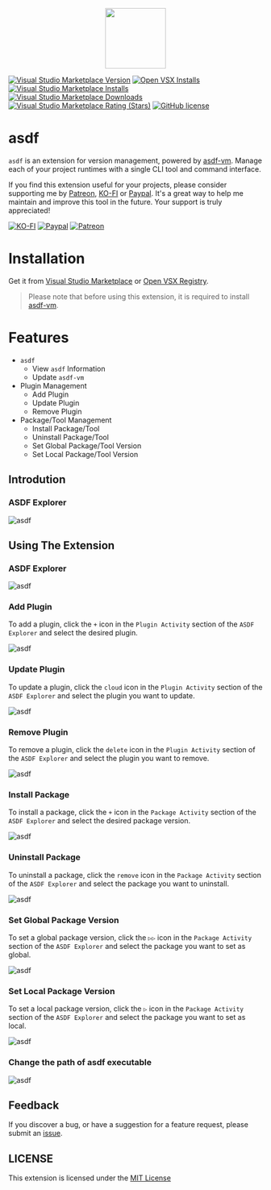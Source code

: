 <p align="center">
  <img src="images/logo.png" width="120" height="120" />
</p>

[![Visual Studio Marketplace Version](https://img.shields.io/visual-studio-marketplace/v/nguyenngoclong.asdf)](https://marketplace.visualstudio.com/items?itemName=nguyenngoclong.asdf)
[![Open VSX Installs](https://img.shields.io/open-vsx/dt/nguyenngoclong/asdf?color=%2396C41F&label=open-vsx)](https://open-vsx.org/extension/nguyenngoclong/asdf)
[![Visual Studio Marketplace Installs](https://img.shields.io/visual-studio-marketplace/i/nguyenngoclong.asdf?label=vs-marketplace)](https://marketplace.visualstudio.com/items?itemName=nguyenngoclong.asdf)
[![Visual Studio Marketplace Downloads](https://img.shields.io/visual-studio-marketplace/d/nguyenngoclong.asdf)](https://marketplace.visualstudio.com/items?itemName=nguyenngoclong.asdf)
[![Visual Studio Marketplace Rating (Stars)](https://img.shields.io/visual-studio-marketplace/stars/nguyenngoclong.asdf)](https://marketplace.visualstudio.com/items?itemName=nguyenngoclong.asdf)
[![GitHub license](https://img.shields.io/badge/license-MIT-blue.svg?style=flat-square)](LICENSE)

# asdf

`asdf` is an extension for version management, powered by [asdf-vm](https://asdf-vm.com/guide/introduction.html). Manage each of your project runtimes with a single CLI tool and command interface.

If you find this extension useful for your projects, please consider supporting me by [Patreon](https://patreon.com/nguyenngoclong), [KO-FI](https://ko-fi.com/nguyenngoclong) or [Paypal](http://paypal.com/paypalme/longnguyenngoc). It's a great way to help me maintain and improve this tool in the future. Your support is truly appreciated!

[![KO-FI](https://img.shields.io/badge/Ko--fi-F16061?style=for-the-badge&logo=ko-fi&logoColor=white)](https://ko-fi.com/nguyenngoclong)
[![Paypal](https://img.shields.io/badge/PayPal-00457C?style=for-the-badge&logo=paypal&logoColor=white)](http://paypal.com/paypalme/longnguyenngoc)
[![Patreon](https://img.shields.io/badge/Patreon-F96854?style=for-the-badge&logo=patreon&logoColor=white)](https://patreon.com/nguyenngoclong)

# Installation

Get it from [Visual Studio Marketplace](https://marketplace.visualstudio.com/items?itemName=nguyenngoclong.asdf) or [Open VSX Registry](https://open-vsx.org/extension/nguyenngoclong/asdf).

> Please note that before using this extension, it is required to install [asdf-vm](https://asdf-vm.com/guide/getting-started.html).

# Features

-   `asdf`
    -   View `asdf` Information
    -   Update `asdf-vm`
-   Plugin Management
    -   Add Plugin
    -   Update Plugin
    -   Remove Plugin
-   Package/Tool Management
    -   Install Package/Tool
    -   Uninstall Package/Tool
    -   Set Global Package/Tool Version
    -   Set Local Package/Tool Version

## Introdution

### ASDF Explorer

![asdf](https://github.com/nguyenngoclongdev/cdn/raw/HEAD/images/asdf/activity-bar.gif)

## Using The Extension

### ASDF Explorer

![asdf](https://github.com/nguyenngoclongdev/cdn/raw/HEAD/images/asdf/asdf-explorer.gif)

### Add Plugin

To add a plugin, click the `+` icon in the `Plugin Activity` section of the `ASDF Explorer` and select the desired plugin.

![asdf](https://github.com/nguyenngoclongdev/cdn/raw/HEAD/images/asdf/install-plugin.gif)

### Update Plugin

To update a plugin, click the `cloud` icon in the `Plugin Activity` section of the `ASDF Explorer` and select the plugin you want to update.

![asdf](https://github.com/nguyenngoclongdev/cdn/raw/HEAD/images/asdf/update-plugin.gif)

### Remove Plugin

To remove a plugin, click the `delete` icon in the `Plugin Activity` section of the `ASDF Explorer` and select the plugin you want to remove.

![asdf](https://github.com/nguyenngoclongdev/cdn/raw/HEAD/images/asdf/remove-plugin.gif)

### Install Package

To install a package, click the `+` icon in the `Package Activity` section of the `ASDF Explorer` and select the desired package version.

![asdf](https://github.com/nguyenngoclongdev/cdn/raw/HEAD/images/asdf/install-package.gif)

### Uninstall Package

To uninstall a package, click the `remove` icon in the `Package Activity` section of the `ASDF Explorer` and select the package you want to uninstall.

![asdf](https://github.com/nguyenngoclongdev/cdn/raw/HEAD/images/asdf/remove-package.gif)

### Set Global Package Version

To set a global package version, click the `▷▷` icon in the `Package Activity` section of the `ASDF Explorer` and select the package you want to set as global.

![asdf](https://github.com/nguyenngoclongdev/cdn/raw/HEAD/images/asdf/set-global-package.gif)

### Set Local Package Version

To set a local package version, click the `▷` icon in the `Package Activity` section of the `ASDF Explorer` and select the package you want to set as local.

![asdf](https://github.com/nguyenngoclongdev/cdn/raw/HEAD/images/asdf/set-local-package.gif)

### Change the path of asdf executable

![asdf](https://github.com/nguyenngoclongdev/cdn/raw/HEAD/images/asdf/change-executable.gif)

## Feedback

If you discover a bug, or have a suggestion for a feature request, please
submit an [issue](https://github.com/nguyenngoclongdev/vs-asdf/issues).

## LICENSE

This extension is licensed under the [MIT License](LICENSE)
